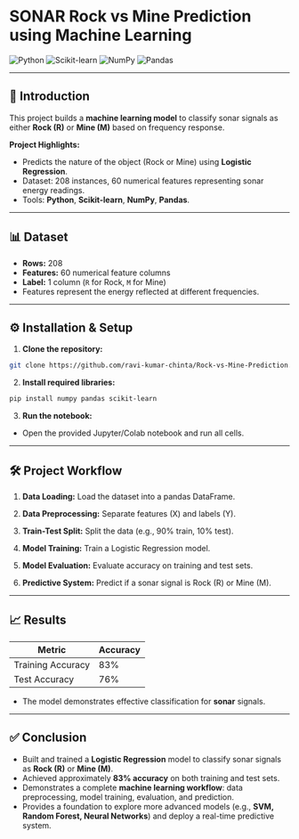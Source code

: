 # SONAR Rock vs Mine Prediction using Machine Learning

![Python](https://img.shields.io/badge/Python-3776AB?style=flat&logo=python&logoColor=white)
![Scikit-learn](https://img.shields.io/badge/Scikit--learn-F7931E?style=flat&logo=scikitlearn&logoColor=white)
![NumPy](https://img.shields.io/badge/NumPy-013243?style=flat&logo=numpy&logoColor=white)
![Pandas](https://img.shields.io/badge/Pandas-150458?style=flat&logo=pandas&logoColor=white)

---

## 🚀 Introduction
This project builds a **machine learning model** to classify sonar signals as either **Rock (R)** or **Mine (M)** based on frequency response.

**Project Highlights:**
- Predicts the nature of the object (Rock or Mine) using **Logistic Regression**.
- Dataset: 208 instances, 60 numerical features representing sonar energy readings.
- Tools: **Python**, **Scikit-learn**, **NumPy**, **Pandas**.

---

## 📊 Dataset
- **Rows:** 208  
- **Features:** 60 numerical feature columns  
- **Label:** 1 column (`R` for Rock, `M` for Mine)  
- Features represent the energy reflected at different frequencies.  

---

## ⚙️ Installation & Setup
1. **Clone the repository:**
```bash
git clone https://github.com/ravi-kumar-chinta/Rock-vs-Mine-Prediction.git
```
2. **Install required libraries:**
```bash
pip install numpy pandas scikit-learn

```

3. **Run the notebook:**
- Open the provided Jupyter/Colab notebook and run all cells.

---

## 🛠️ Project Workflow

1. **Data Loading:** Load the dataset into a pandas DataFrame.

2. **Data Preprocessing:** Separate features (X) and labels (Y).

3. **Train-Test Split:** Split the data (e.g., 90% train, 10% test).

4. **Model Training:** Train a Logistic Regression model.

5. **Model Evaluation:** Evaluate accuracy on training and test sets.

6. **Predictive System:** Predict if a sonar signal is Rock (R) or Mine (M).

---
## 📈 Results

| Metric            | Accuracy |
|------------------|---------|
| Training Accuracy | 83%     |
| Test Accuracy     | 76%     |

- The model demonstrates effective classification for **sonar** signals.

---

## ✅ Conclusion

- Built and trained a **Logistic Regression** model to classify sonar signals as **Rock (R)** or **Mine (M)**.  
- Achieved approximately **83% accuracy** on both training and test sets.  
- Demonstrates a complete **machine learning workflow**: data preprocessing, model training, evaluation, and prediction.  
- Provides a foundation to explore more advanced models (e.g., **SVM, Random Forest, Neural Networks**) and deploy a real-time predictive system.
